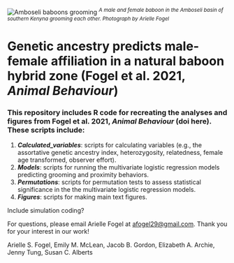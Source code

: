 ![Amboseli baboons grooming](https://user-images.githubusercontent.com/21341857/119188325-81060880-ba48-11eb-8edf-10ea915326a0.JPG)
<sup>*A male and female baboon in the Amboseli basin of southern Kenyna grooming each other. Photograph by Arielle Fogel*</sup>

# Genetic ancestry predicts male-female affiliation in a natural baboon hybrid zone (Fogel et al. 2021, *Animal Behaviour*)

### This repository includes R code for recreating the analyses and figures from Fogel et al. 2021, *Animal Behaviour* (doi here). These scripts include:
1. ***Calculated_variables***: scripts for calculating variables (e.g., the assortative genetic ancestry index, heterozygosity, relatedness, female age transformed, observer effort).
2. ***Models***: scripts for running the multivariate logistic regression models predicting grooming and proximity behaviors.
3. ***Permutations***: scripts for permutation tests to assess statistical significance in the the multivariate logistic regression models.
4. ***Figures***: scripts for making main text figures.

Include simulation coding?

For questions, please email Arielle Fogel at <afogel29@gmail.com>. Thank you for your interest in our work!

Arielle S. Fogel, Emily M. McLean, Jacob B. Gordon, Elizabeth A. Archie, Jenny Tung, Susan C. Alberts
